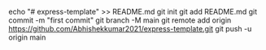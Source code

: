 echo "# express-template" >> README.md
git init
git add README.md
git commit -m "first commit"
git branch -M main
git remote add origin https://github.com/Abhishekkumar2021/express-template.git
git push -u origin main